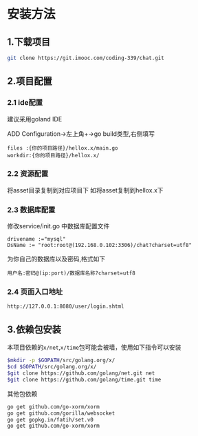 # 安装方法
## 1.下载项目
```bash
git clone https://git.imooc.com/coding-339/chat.git
```


## 2.项目配置
### 2.1 ide配置
建议采用goland IDE

ADD Configuration->左上角+->go build类型,右侧填写
```
files :{你的项目路径}/hellox.x/main.go
workdir:{你的项目路径}/hellox.x/
```
### 2.2 资源配置
将asset目录复制到对应项目下
如将asset复制到hellox.x下
### 2.3 数据库配置
修改service/init.go 中数据库配置文件
```cgo
drivename :="mysql"
DsName := "root:root@(192.168.0.102:3306)/chat?charset=utf8"
```
为你自己的数据库以及密码,格式如下
```
用户名:密码@(ip:port)/数据库名称?charset=utf8
```
### 2.4 页面入口地址
```
http://127.0.0.1:8080/user/login.shtml
```

## 3.依赖包安装

本项目依赖的`x/net`,`x/time`包可能会被墙，使用如下指令可以安装

```bash
$mkdir -p $GOPATH/src/golang.org/x/
$cd $GOPATH/src/golang.org/x/
$git clone https://github.com/golang/net.git net
$git clone https://github.com/golang/time.git time

```

其他包依赖

```bash
go get github.com/go-xorm/xorm
go get github.com/gorilla/websocket
go get gopkg.in/fatih/set.v0
go get github.com/go-xorm/xorm
```
